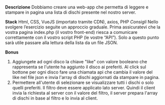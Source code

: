 **Descrizione**
Dobbiamo creare una web-app che permetta di leggere e stampare in pagina una lista di dischi presente nel nostro server.

**Stack**
Html, CSS, VueJS (importato tramite CDN), axios, PHP
_Consigli_
Nello svolgere l’esercizio seguite un approccio graduale.
Prima assicuratevi che la vostra pagina index.php (il vostro front-end) riesca a comunicare correttamente con il vostro script PHP (le vostre “API”).
Solo a questo punto sarà utile passare alla lettura della lista da un file JSON.

**Bonus**

1. Aggiungete ad ogni disco la chiave "like" con valore booleano che rappresenta se l'utente ha aggiunto il disco ai preferiti.
   Al click sul bottone per ogni disco fare una chiamata api che cambia il valore del like nel file json e invia l'array di dischi aggiornati da stampare in pagina.
2. Permettere all'utente di selezionare se visualizzare tutti i dischi o solo quelli preferiti. Il filtro deve essere applicato lato server. Quindi il client invia la richiesta al server con il valore del filtro, il server prepara l'array di dischi in base al filtro e lo invia al client.
